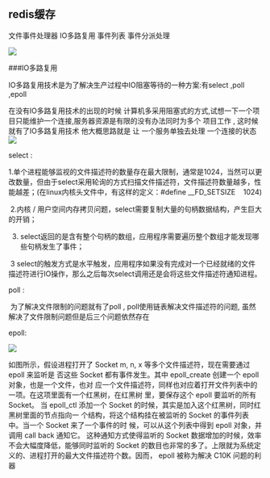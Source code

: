 ## redis缓存

文件事件处理器 IO多路复用  事件列表 事件分派处理 

![](https://github.com/wulimax/blogs/blob/master/img/3_1.png) 

###IO多路复用

IO多路复用技术是为了解决生产过程中IO阻塞等待的一种方案:有select ,poll ,epoll

在没有IO多路复用技术的出现的时候 计算机多采用阻塞式的方式,试想一下一个项目只能维护一个连接,服务器资源是有限的没有办法同时为多个 项目工作 , 这时候就有了IO多路复用技术 他大概思路就是 让 一个服务单独去处理 一个连接的状态
![](https://github.com/wulimax/blogs/blob/master/img/3_2.png) 

select :

​     1.单个进程能够监视的文件描述符的数量存在最大限制，通常是1024，当然可以更改数量，但由于select采用轮询的方式扫描文件描述符，文件描述符数量越多，性能越差；(在linux内核头文件中，有这样的定义：#define __FD_SETSIZE    1024)

​    2.内核 / 用户空间内存拷贝问题，select需要复制大量的句柄数据结构，产生巨大的开销；

3. select返回的是含有整个句柄的数组，应用程序需要遍历整个数组才能发现哪些句柄发生了事件；

​    3 select的触发方式是水平触发，应用程序如果没有完成对一个已经就绪的文件描述符进行IO操作，那么之后每次select调用还是会将这些文件描述符通知进程。

poll : 

​     为了解决文件限制的问题就有了poll , poll使用链表解决文件描述符的问题, 虽然解决了文件限制问题但是后三个问题依然存在

epoll:

![](https://github.com/wulimax/blogs/blob/master/img/3_3.png) 

如图所示，假设进程打开了 Socket m, n, x 等多个文件描述符，现在需要通过 epoll 来监听是 否这些 Socket 都有事件发生。其中 epoll_create 创建一个 epoll 对象，也是一个文件，也对 应一个文件描述符，同样也对应着打开文件列表中的一项。在这项里面有一个红黑树，在红黑树 里，要保存这个 epoll 要监听的所有 Socket。
当 epoll_ctl 添加一个 Socket 的时候，其实是加入这个红黑树，同时红黑树里面的节点指向一 个结构，将这个结构挂在被监听的 Socket 的事件列表中。当一个 Socket 来了一个事件的时 候，可以从这个列表中得到 epoll 对象，并调用 call back 通知它。
这种通知方式使得监听的 Socket 数据增加的时候，效率不会大幅度降低，能够同时监听的 Socket 的数目也非常的多了。上限就为系统定义的、进程打开的最大文件描述符个数。因而， epoll 被称为解决 C10K 问题的利器

